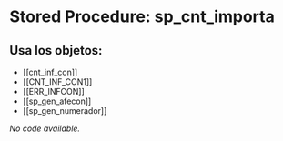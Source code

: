 # Stored Procedure: sp_cnt_importa

## Usa los objetos:
- [[cnt_inf_con]]
- [[CNT_INF_CON1]]
- [[ERR_INFCON]]
- [[sp_gen_afecon]]
- [[sp_gen_numerador]]

*No code available.*
